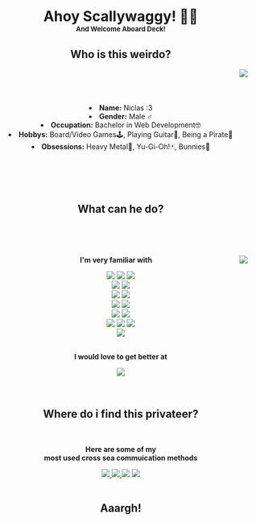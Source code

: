 <body>
  <center>
    <div>
      <h1 align="center">
        Ahoy Scallywaggy! 🏴‍☠️ <br>
        <font size="2">And Welcome Aboard Deck!</font>
      </h3>
      <div>
        <h2 align="center">
          Who is this weirdo?
        </h2>
        <div align="center">
          <img src="https://media1.giphy.com/media/lMg0qBGvh0Hu0AMLj4/giphy.gif?cid=790b7611c6129cad063b7a773cd9411c68772f4bdc5e2f7c&rid=giphy.gif&ct=g" align="right">
        </div>
        <br>
        <br>
        <br>
        <br>
        <li>
          <b>Name:</b> Niclas :3
        </li>
        <li>
          <b>Gender:</b> Male ♂️
        </li>
        <li>
          <b>Occupation:</b> Bachelor in Web Development🤓
        </li>
        <li>
          <b>Hobbys:</b> Board/Video Games🕹️, Playing Guitar🎸, Being a Pirate🦜
        </li>
        <li>
          <b>Obsessions:</b> Heavy Metal🤘, Yu-Gi-Oh!🃏, Bunnies🐇
        </li>
        <br>
        <br>
        <br>
        <br>
      </div>
    </div>
    <div>
      <h2 align="center">
        What can he do?
      </h2>
    </div>
    <div>
      <br>
      <p align="center">
        <br>
        <div align="center">
          <img src="https://media2.giphy.com/media/lOxulgieOO9BiReM8y/giphy.gif?cid=790b7611390ddd0e9f8ae4cc90e917ced2527fcc56e29efe&rid=giphy.gif&ct=g" align="right">
        </div>
        <p><b>I'm very familiar with</b></p>
        <img src="https://img.shields.io/badge/html5%20-%23E34F26.svg?&style=for-the-badge&logo=html5&logoColor=white"/>
        <img src="https://img.shields.io/badge/css3%20-%231572B6.svg?&style=for-the-badge&logo=css3&logoColor=white"/>
        <img src="https://img.shields.io/static/v1?style=for-the-badge&message=Sass&color=CC6699&logo=Sass&logoColor=FFFFFF&label="/><br>
        <img src="https://img.shields.io/badge/javascript%20-%23323330.svg?&style=for-the-badge&logo=javascript&logoColor=%23F7DF1E"/>
        <img src="https://img.shields.io/static/v1?style=for-the-badge&message=Vue.js&color=222222&logo=Vue.js&logoColor=4FC08D&label="/><br>
        <img src="https://img.shields.io/badge/node.js%20-%2343853D.svg?&style=for-the-badge&logo=node.js&logoColor=white"/>
        <img src="https://img.shields.io/static/v1?style=for-the-badge&message=Express&color=000000&logo=Express&logoColor=FFFFFF&label="/><br>
        <img src="https://img.shields.io/static/v1?style=for-the-badge&message=PHP&color=777BB4&logo=PHP&logoColor=FFFFFF&label="/>
        <img src="https://img.shields.io/static/v1?style=for-the-badge&message=WordPress&color=21759B&logo=WordPress&logoColor=FFFFFF&label="/><br>
        <img src="https://img.shields.io/static/v1?style=for-the-badge&message=MySQL&color=4479A1&logo=MySQL&logoColor=FFFFFF&label="/>
        <img src="https://img.shields.io/static/v1?style=for-the-badge&message=Firebase&color=222222&logo=Firebase&logoColor=FFCA28&label="/><br>
        <img src="https://img.shields.io/badge/adobe%20photoshop%20-%2331A8FF.svg?&style=for-the-badge&logo=adobe%20photoshop&logoColor=white"/>
        <img src="https://img.shields.io/static/v1?style=for-the-badge&message=Adobe+XD&color=FF61F6&logo=Adobe+XD&logoColor=FFFFFF&label="/>
        <img src="https://img.shields.io/static/v1?style=for-the-badge&message=Figma&color=F24E1E&logo=Figma&logoColor=FFFFFF&label="/><br>
        <img src="https://img.shields.io/static/v1?style=for-the-badge&message=Unity&color=222222&logo=Unity&logoColor=FFFFFF&label="/>
        <br>
        <br>
        <p><b>I would love to get better at</b></p>
        <img src="https://img.shields.io/static/v1?style=for-the-badge&message=C+Sharp&color=239120&logo=C+Sharp&logoColor=FFFFFF&label="/>
        <br><br>
        <br>
        <h2 align="center">
          Where do i find this privateer?
        </h2>
        <br>
        <p align="center">
          <b>Here are some of my<br>
            most used cross sea commuication methods</b>
        </p>
        <div align="center">
          <a href="mailto:niclasvnielsen@gmail.com" target="_blanc">
          <img src="https://img.shields.io/static/v1?style=for-the-badge&message=Mail&color=EA4335&logo=Gmail&logoColor=FFFFFF&label="/>
          </a>
          <a href="https://www.linkedin.com/in/niclas-nielsen-14a173206/" target="_blanc">
          <img src="https://img.shields.io/static/v1?style=for-the-badge&message=LinkedIn&color=0A66C2&logo=LinkedIn&logoColor=FFFFFF&label="/>
          </a>
          <img src="https://img.shields.io/static/v1?style=for-the-badge&message=Discord&color=5865F2&logo=Discord&logoColor=FFFFFF&label="/>
          <img src="https://img.shields.io/static/v1?style=for-the-badge&message=Twitter&color=1DA1F2&logo=Twitter&logoColor=FFFFFF&label="/>
        </div>
    </div>
    <br>
    <div>
      <h2 align="center">Aaargh!</h2>
    </div>
    </center>
</body>


